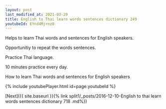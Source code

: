 ```yaml
---
layout: post
last_modified_at: 2021-03-29
title: English to Thai learn words sentences dictionary 249 
youtubeId: EYnd4Mjrnz0
---
```

 
 
Helps to learn Thai words and sentences for English speakers.

Opportunitiy to repeat the words sentences. 

Practice Thai language. 
 
10 minutes practice every day. 
 
How to learn Thai words and sentences for English speakers 
 
{% include youtubePlayer.html id=page.youtubeId %}
 
 
[Next]({{ site.baseurl }}{% link  split1/_posts/2016-12-10-English to thai learn words sentences dictionary 718 .md%})
 
